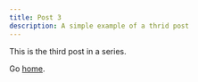 ```yaml
---
title: Post 3
description: A simple example of a thrid post
---
```


This is the third post in a series.

Go [home](/).